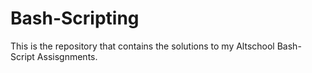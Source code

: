# Bash-Scripting
This is the repository that contains the solutions to my Altschool Bash-Script Assisgnments.
